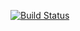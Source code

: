 [![Build Status](https://travis-ci.org/adamtwolfe/spotify-dashboard.svg?branch=master)](https://travis-ci.org/adamtwolfe/spotify-dashboard)